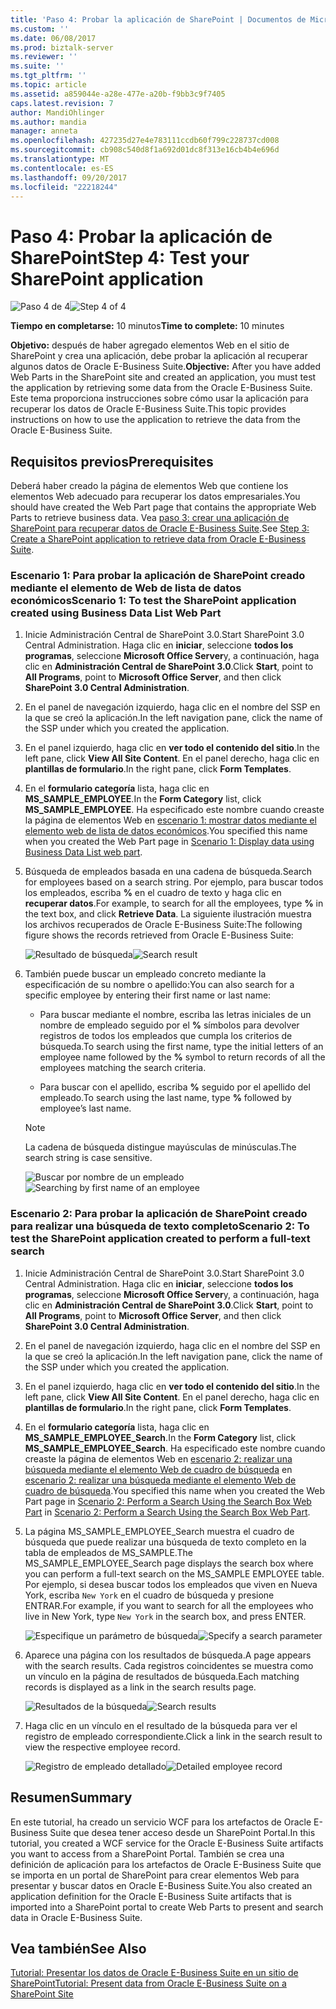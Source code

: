 ```yaml
---
title: 'Paso 4: Probar la aplicación de SharePoint | Documentos de Microsoft'
ms.custom: ''
ms.date: 06/08/2017
ms.prod: biztalk-server
ms.reviewer: ''
ms.suite: ''
ms.tgt_pltfrm: ''
ms.topic: article
ms.assetid: a859044e-a28e-477e-a20b-f9bb3c9f7405
caps.latest.revision: 7
author: MandiOhlinger
ms.author: mandia
manager: anneta
ms.openlocfilehash: 427235d27e4e783111ccdb60f799c228737cd008
ms.sourcegitcommit: cb908c540d8f1a692d01dc8f313e16cb4b4e696d
ms.translationtype: MT
ms.contentlocale: es-ES
ms.lasthandoff: 09/20/2017
ms.locfileid: "22218244"
---
```

# <a name="step-4-test-your-sharepoint-application"></a><span data-ttu-id="f69d2-102">Paso 4: Probar la aplicación de SharePoint</span><span class="sxs-lookup"><span data-stu-id="f69d2-102">Step 4: Test your SharePoint application</span></span>
<span data-ttu-id="f69d2-103">![Paso 4 de 4](../../adapters-and-accelerators/adapter-oracle-ebs/media/step-4of4.gif "Step_4of4")</span><span class="sxs-lookup"><span data-stu-id="f69d2-103">![Step 4 of 4](../../adapters-and-accelerators/adapter-oracle-ebs/media/step-4of4.gif "Step_4of4")</span></span>  
  
 <span data-ttu-id="f69d2-104">**Tiempo en completarse:** 10 minutos</span><span class="sxs-lookup"><span data-stu-id="f69d2-104">**Time to complete:** 10 minutes</span></span>  
  
 <span data-ttu-id="f69d2-105">**Objetivo:** después de haber agregado elementos Web en el sitio de SharePoint y crea una aplicación, debe probar la aplicación al recuperar algunos datos de Oracle E-Business Suite.</span><span class="sxs-lookup"><span data-stu-id="f69d2-105">**Objective:** After you have added Web Parts in the SharePoint site and created an application, you must test the application by retrieving some data from the Oracle E-Business Suite.</span></span> <span data-ttu-id="f69d2-106">Este tema proporciona instrucciones sobre cómo usar la aplicación para recuperar los datos de Oracle E-Business Suite.</span><span class="sxs-lookup"><span data-stu-id="f69d2-106">This topic provides instructions on how to use the application to retrieve the data from the Oracle E-Business Suite.</span></span>  
  
## <a name="prerequisites"></a><span data-ttu-id="f69d2-107">Requisitos previos</span><span class="sxs-lookup"><span data-stu-id="f69d2-107">Prerequisites</span></span>  
 <span data-ttu-id="f69d2-108">Deberá haber creado la página de elementos Web que contiene los elementos Web adecuado para recuperar los datos empresariales.</span><span class="sxs-lookup"><span data-stu-id="f69d2-108">You should have created the Web Part page that contains the appropriate Web Parts to retrieve business data.</span></span> <span data-ttu-id="f69d2-109">Vea [paso 3: crear una aplicación de SharePoint para recuperar datos de Oracle E-Business Suite](../../adapters-and-accelerators/adapter-oracle-ebs/step-3-create-a-sharepoint-application-to-retrieve-data-from-oracle-ebs.md).</span><span class="sxs-lookup"><span data-stu-id="f69d2-109">See [Step 3: Create a SharePoint application to retrieve data from Oracle E-Business Suite](../../adapters-and-accelerators/adapter-oracle-ebs/step-3-create-a-sharepoint-application-to-retrieve-data-from-oracle-ebs.md).</span></span>  
  
### <a name="scenario-1-to-test-the-sharepoint-application-created-using-business-data-list-web-part"></a><span data-ttu-id="f69d2-110">Escenario 1: Para probar la aplicación de SharePoint creado mediante el elemento de Web de lista de datos económicos</span><span class="sxs-lookup"><span data-stu-id="f69d2-110">Scenario 1: To test the SharePoint application created using Business Data List Web Part</span></span>  
  
1.  <span data-ttu-id="f69d2-111">Inicie Administración Central de SharePoint 3.0.</span><span class="sxs-lookup"><span data-stu-id="f69d2-111">Start SharePoint 3.0 Central Administration.</span></span> <span data-ttu-id="f69d2-112">Haga clic en **iniciar**, seleccione **todos los programas**, seleccione **Microsoft Office Server**y, a continuación, haga clic en **Administración Central de SharePoint 3.0**.</span><span class="sxs-lookup"><span data-stu-id="f69d2-112">Click **Start**, point to **All Programs**, point to **Microsoft Office Server**, and then click **SharePoint 3.0 Central Administration**.</span></span>  
  
2.  <span data-ttu-id="f69d2-113">En el panel de navegación izquierdo, haga clic en el nombre del SSP en la que se creó la aplicación.</span><span class="sxs-lookup"><span data-stu-id="f69d2-113">In the left navigation pane, click the name of the SSP under which you created the application.</span></span>  
  
3.  <span data-ttu-id="f69d2-114">En el panel izquierdo, haga clic en **ver todo el contenido del sitio**.</span><span class="sxs-lookup"><span data-stu-id="f69d2-114">In the left pane, click **View All Site Content**.</span></span> <span data-ttu-id="f69d2-115">En el panel derecho, haga clic en **plantillas de formulario**.</span><span class="sxs-lookup"><span data-stu-id="f69d2-115">In the right pane, click **Form Templates**.</span></span>  
  
4.  <span data-ttu-id="f69d2-116">En el **formulario categoría** lista, haga clic en **MS_SAMPLE_EMPLOYEE**.</span><span class="sxs-lookup"><span data-stu-id="f69d2-116">In the **Form Category** list, click **MS_SAMPLE_EMPLOYEE**.</span></span> <span data-ttu-id="f69d2-117">Ha especificado este nombre cuando creaste la página de elementos Web en [escenario 1: mostrar datos mediante el elemento web de lista de datos económicos](../../adapters-and-accelerators/adapter-oracle-ebs/scenario-1-display-data-using-business-data-list-web-part.md).</span><span class="sxs-lookup"><span data-stu-id="f69d2-117">You specified this name when you created the Web Part page in [Scenario 1: Display data using Business Data List web part](../../adapters-and-accelerators/adapter-oracle-ebs/scenario-1-display-data-using-business-data-list-web-part.md).</span></span>  
  
5.  <span data-ttu-id="f69d2-118">Búsqueda de empleados basada en una cadena de búsqueda.</span><span class="sxs-lookup"><span data-stu-id="f69d2-118">Search for employees based on a search string.</span></span> <span data-ttu-id="f69d2-119">Por ejemplo, para buscar todos los empleados, escriba  **%**  en el cuadro de texto y haga clic en **recuperar datos**.</span><span class="sxs-lookup"><span data-stu-id="f69d2-119">For example, to search for all the employees, type **%** in the text box, and click **Retrieve Data**.</span></span> <span data-ttu-id="f69d2-120">La siguiente ilustración muestra los archivos recuperados de Oracle E-Business Suite:</span><span class="sxs-lookup"><span data-stu-id="f69d2-120">The following figure shows the records retrieved from Oracle E-Business Suite:</span></span>  
  
     <span data-ttu-id="f69d2-121">![Resultado de búsqueda](../../adapters-and-accelerators/adapter-oracle-ebs/media/bdc-result.gif "BDC_Result")</span><span class="sxs-lookup"><span data-stu-id="f69d2-121">![Search result](../../adapters-and-accelerators/adapter-oracle-ebs/media/bdc-result.gif "BDC_Result")</span></span>  
  
6.  <span data-ttu-id="f69d2-122">También puede buscar un empleado concreto mediante la especificación de su nombre o apellido:</span><span class="sxs-lookup"><span data-stu-id="f69d2-122">You can also search for a specific employee by entering their first name or last name:</span></span>  
  
    -   <span data-ttu-id="f69d2-123">Para buscar mediante el nombre, escriba las letras iniciales de un nombre de empleado seguido por el  **%**  símbolos para devolver registros de todos los empleados que cumpla los criterios de búsqueda.</span><span class="sxs-lookup"><span data-stu-id="f69d2-123">To search using the first name, type the initial letters of an employee name followed by the **%** symbol to return records of all the employees matching the search criteria.</span></span>  
  
    -   <span data-ttu-id="f69d2-124">Para buscar con el apellido, escriba  **%**  seguido por el apellido del empleado.</span><span class="sxs-lookup"><span data-stu-id="f69d2-124">To search using the last name, type **%** followed by employee’s last name.</span></span>  
  
    > [!NOTE]
    >  <span data-ttu-id="f69d2-125">La cadena de búsqueda distingue mayúsculas de minúsculas.</span><span class="sxs-lookup"><span data-stu-id="f69d2-125">The search string is case sensitive.</span></span>  
  
     <span data-ttu-id="f69d2-126">![Buscar por nombre de un empleado](../../adapters-and-accelerators/adapter-oracle-ebs/media/b5044c4d-31ec-46d8-b02c-3b26bfe8178e.gif "b5044c4d-31ec-46d8-b02c-3b26bfe8178e")</span><span class="sxs-lookup"><span data-stu-id="f69d2-126">![Searching by first name of an employee](../../adapters-and-accelerators/adapter-oracle-ebs/media/b5044c4d-31ec-46d8-b02c-3b26bfe8178e.gif "b5044c4d-31ec-46d8-b02c-3b26bfe8178e")</span></span>  
  
### <a name="scenario-2-to-test-the-sharepoint-application-created-to-perform-a-full-text-search"></a><span data-ttu-id="f69d2-127">Escenario 2: Para probar la aplicación de SharePoint creado para realizar una búsqueda de texto completo</span><span class="sxs-lookup"><span data-stu-id="f69d2-127">Scenario 2: To test the SharePoint application created to perform a full-text search</span></span>  
  
1.  <span data-ttu-id="f69d2-128">Inicie Administración Central de SharePoint 3.0.</span><span class="sxs-lookup"><span data-stu-id="f69d2-128">Start SharePoint 3.0 Central Administration.</span></span> <span data-ttu-id="f69d2-129">Haga clic en **iniciar**, seleccione **todos los programas**, seleccione **Microsoft Office Server**y, a continuación, haga clic en **Administración Central de SharePoint 3.0**.</span><span class="sxs-lookup"><span data-stu-id="f69d2-129">Click **Start**, point to **All Programs**, point to **Microsoft Office Server**, and then click **SharePoint 3.0 Central Administration**.</span></span>  
  
2.  <span data-ttu-id="f69d2-130">En el panel de navegación izquierdo, haga clic en el nombre del SSP en la que se creó la aplicación.</span><span class="sxs-lookup"><span data-stu-id="f69d2-130">In the left navigation pane, click the name of the SSP under which you created the application.</span></span>  
  
3.  <span data-ttu-id="f69d2-131">En el panel izquierdo, haga clic en **ver todo el contenido del sitio**.</span><span class="sxs-lookup"><span data-stu-id="f69d2-131">In the left pane, click **View All Site Content**.</span></span> <span data-ttu-id="f69d2-132">En el panel derecho, haga clic en **plantillas de formulario**.</span><span class="sxs-lookup"><span data-stu-id="f69d2-132">In the right pane, click **Form Templates**.</span></span>  
  
4.  <span data-ttu-id="f69d2-133">En el **formulario categoría** lista, haga clic en **MS_SAMPLE_EMPLOYEE_Search**.</span><span class="sxs-lookup"><span data-stu-id="f69d2-133">In the **Form Category** list, click **MS_SAMPLE_EMPLOYEE_Search**.</span></span> <span data-ttu-id="f69d2-134">Ha especificado este nombre cuando creaste la página de elementos Web en [escenario 2: realizar una búsqueda mediante el elemento Web de cuadro de búsqueda](../../adapters-and-accelerators/adapter-oracle-ebs/scenario-2-search-using-the-search-box-web-part.md) en [escenario 2: realizar una búsqueda mediante el elemento Web de cuadro de búsqueda](../../adapters-and-accelerators/adapter-oracle-ebs/scenario-2-search-using-the-search-box-web-part.md).</span><span class="sxs-lookup"><span data-stu-id="f69d2-134">You specified this name when you created the Web Part page in [Scenario 2: Perform a Search Using the Search Box Web Part](../../adapters-and-accelerators/adapter-oracle-ebs/scenario-2-search-using-the-search-box-web-part.md) in [Scenario 2: Perform a Search Using the Search Box Web Part](../../adapters-and-accelerators/adapter-oracle-ebs/scenario-2-search-using-the-search-box-web-part.md).</span></span>  
  
5.  <span data-ttu-id="f69d2-135">La página MS_SAMPLE_EMPLOYEE_Search muestra el cuadro de búsqueda que puede realizar una búsqueda de texto completo en la tabla de empleados de MS_SAMPLE.</span><span class="sxs-lookup"><span data-stu-id="f69d2-135">The MS_SAMPLE_EMPLOYEE_Search page displays the search box where you can perform a full-text search on the MS_SAMPLE EMPLOYEE table.</span></span> <span data-ttu-id="f69d2-136">Por ejemplo, si desea buscar todos los empleados que viven en Nueva York, escriba `New York` en el cuadro de búsqueda y presione ENTRAR.</span><span class="sxs-lookup"><span data-stu-id="f69d2-136">For example, if you want to search for all the employees who live in New York, type `New York` in the search box, and press ENTER.</span></span>  
  
     <span data-ttu-id="f69d2-137">![Especifique un parámetro de búsqueda](../../adapters-and-accelerators/adapter-oracle-ebs/media/34-search-result.gif "34_Search_Result")</span><span class="sxs-lookup"><span data-stu-id="f69d2-137">![Specify a search parameter](../../adapters-and-accelerators/adapter-oracle-ebs/media/34-search-result.gif "34_Search_Result")</span></span>  
  
6.  <span data-ttu-id="f69d2-138">Aparece una página con los resultados de búsqueda.</span><span class="sxs-lookup"><span data-stu-id="f69d2-138">A page appears with the search results.</span></span> <span data-ttu-id="f69d2-139">Cada registros coincidentes se muestra como un vínculo en la página de resultados de búsqueda.</span><span class="sxs-lookup"><span data-stu-id="f69d2-139">Each matching records is displayed as a link in the search results page.</span></span>  
  
     <span data-ttu-id="f69d2-140">![Resultados de la búsqueda](../../adapters-and-accelerators/adapter-oracle-ebs/media/05cc6fdc-8c9f-4312-8579-ef1753d02c63.gif "05cc6fdc-8c9f-4312-8579-ef1753d02c63")</span><span class="sxs-lookup"><span data-stu-id="f69d2-140">![Search results](../../adapters-and-accelerators/adapter-oracle-ebs/media/05cc6fdc-8c9f-4312-8579-ef1753d02c63.gif "05cc6fdc-8c9f-4312-8579-ef1753d02c63")</span></span>  
  
7.  <span data-ttu-id="f69d2-141">Haga clic en un vínculo en el resultado de la búsqueda para ver el registro de empleado correspondiente.</span><span class="sxs-lookup"><span data-stu-id="f69d2-141">Click a link in the search result to view the respective employee record.</span></span>  
  
     <span data-ttu-id="f69d2-142">![Registro de empleado detallado](../../adapters-and-accelerators/adapter-oracle-ebs/media/36-search-result2.gif "36_Search_Result2")</span><span class="sxs-lookup"><span data-stu-id="f69d2-142">![Detailed employee record](../../adapters-and-accelerators/adapter-oracle-ebs/media/36-search-result2.gif "36_Search_Result2")</span></span>  
  
## <a name="summary"></a><span data-ttu-id="f69d2-143">Resumen</span><span class="sxs-lookup"><span data-stu-id="f69d2-143">Summary</span></span>  
 <span data-ttu-id="f69d2-144">En este tutorial, ha creado un servicio WCF para los artefactos de Oracle E-Business Suite que desea tener acceso desde un SharePoint Portal.</span><span class="sxs-lookup"><span data-stu-id="f69d2-144">In this tutorial, you created a WCF service for the Oracle E-Business Suite artifacts you want to access from a SharePoint Portal.</span></span> <span data-ttu-id="f69d2-145">También se crea una definición de aplicación para los artefactos de Oracle E-Business Suite que se importa en un portal de SharePoint para crear elementos Web para presentar y buscar datos en Oracle E-Business Suite.</span><span class="sxs-lookup"><span data-stu-id="f69d2-145">You also created an application definition for the Oracle E-Business Suite artifacts that is imported into a SharePoint portal to create Web Parts to present and search data in Oracle E-Business Suite.</span></span>  
  
## <a name="see-also"></a><span data-ttu-id="f69d2-146">Vea también</span><span class="sxs-lookup"><span data-stu-id="f69d2-146">See Also</span></span>  
 [<span data-ttu-id="f69d2-147">Tutorial: Presentar los datos de Oracle E-Business Suite en un sitio de SharePoint</span><span class="sxs-lookup"><span data-stu-id="f69d2-147">Tutorial: Present data from Oracle E-Business Suite on a SharePoint Site</span></span>](../../adapters-and-accelerators/adapter-oracle-ebs/tutorial-present-data-from-oracle-e-business-suite-on-a-sharepoint-site.md)